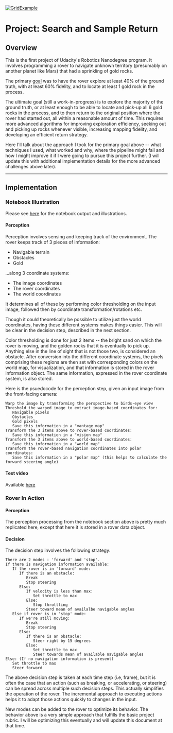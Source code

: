 [//]: # (Image References)

[RoverImage]: misc/rover_image.jpg
[GridExample]: https://github.com/safdark/ROBO-rover/blob/master/calibration_images/example_grid1.jpg
[GoldExample]: https://github.com/safdark/ROBO-rover/blob/master/calibration_images/example_rock1.jpg

[![GridExample][GridExample]](https://www.youtube.com/watch?v=m11V6zPe1YY "Click to autonomous rover video")

# Project: Search and Sample Return

## Overview

This is the first project of Udacity's Robotics Nanodegree program. It involves programming a rover to navigate unknown territory (presumably on another planet like Mars) that had a sprinkling of gold rocks.

The primary [goal](https://review.udacity.com/#!/rubrics/916/view) was to have the rover explore at least 40% of the ground truth, with at least 60% fidelity, and to locate at least 1 gold rock in the process.

The ultimate goal (still a work-in-progress) is to explore the majority of the ground truth, or at least enough to be able to locate and pick-up all 6 gold rocks in the process, and to then return to the original position where the rover had started out, all within a reasonable amount of time. This requires more advanced algorithms for improving exploration efficiency, seeking out and picking up rocks whenever visible, increasing mapping fidelity, and developing an efficient return strategy.

Here I'll talk about the approach I took for the primary goal above -- what techniques I used, what worked and why, where the pipeline might fail and how I might improve it if I were going to pursue this project further. (I will update this with additional implementation details for the more advanced challenges above later).

---
## Implementation

### Notebook Illustration

Please see [here](https://github.com/safdark/ROBO-rover/blob/master/code/Rover_Project_Test_Notebook.html) for the notebook output and illustrations.

#### Perception
Perception involves sensing and keeping track of the environment. The rover keeps track of 3 pieces of information:
- Navigable terrain
- Obstacles
- Gold

...along 3 coordinate systems:
- The image coordinates
- The rover coordinates
- The world coordinates

It determines all of these by performing color thresholding on the input image, followed then by coordinate transformation/rotations etc.

Though it could theoretically be possible to utilize just the world coordinates, having these different systems makes things easier. This will be clear in the decision step, described in the next section.

Color thresholding is done for just 2 items -- the bright sand on which the rover is moving, and the golden rocks that it is eventually to pick up. Anything else in the line of sight that is not those two, is considered an obstacle. After conversion into the different coordinate systems, the pixels comprising these regions are then set with corresponding colors on the world map, for visualization, and that information is stored in the rover information object. The same information, expressed in the rover coordinate system, is also stored.

Here is the psuedocode for the perception step, given an input image from the front-facing camera:

```
Warp the image by transforming the perspective to birds-eye view
Threshold the warped image to extract image-based coordinates for:
   Navigable pixels
   Obstacles
   Gold pixels
   Save this information in a "vantage map"
Transform the 3 items above to rover-based coordinates:
   Save this information in a "vision map"
Transform the 3 items above to world-based coordinates:
   Save this information in a "world map"
Transform the rover-based navigation coordinates into polar coordinates:
   Save this information in a "polar map" (this helps to calculate the forward steering angle)
```

#### Test video
Available [here](https://github.com/safdark/ROBO-rover/blob/master/output/test_mapping.mp4)

### Rover In Action

#### Perception

The perception processing from the notebook section above is pretty much replicated here, except that here it is stored in a rover data object.

#### Decision

The decision step involves the following strategy:

```
There are 2 modes : 'forward' and 'stop'.
If there is navigation information available:
   If the rover is in 'forward' mode:
      If there is an obstacle:
         Break
         Stop steering
      Else:
         If velocity is less than max:
            Set throttle to max
         Else:
            Stop throttling
         Steer toward mean of availalbe navigable angles
   Else if rover is in 'stop' mode:
      If we're still moving:
         Break
         Stop steering
      Else:
         If there is an obstacle:
            Steer right by 15 degrees
         Else:
            Set throttle to max
            Steer towards mean of available navigable angles
Else: (If no navigation information is present)
   Set throttle to max
   Steer forward
```

The above decision step is taken at each time step (i.e, frame), but it is often the case that an action (such as breaking, or accelerating, or steering) can be spread across multiple such decision steps. This actually simplifies the operation of the rover. The incremental approach to executing actions helps it to adapt those actions quickly to changes in the input.

New modes can be added to the rover to optimize its behavior. The behavior above is a very simple approach that fulfills the basic project rubric. I will be optimizing this eventually and will update this document at that time.



